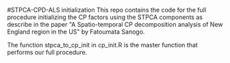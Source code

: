 #STPCA-CPD-ALS initialization
This repo contains the code for the full procedure initializing the CP factors using the STPCA components as describe in the paper "A Spatio-temporal CP decomposition analysis of New England region in the US" by Fatoumata Sanogo.

The function stpca_to_cp_init in cp_init.R is the master function that performs our full procedure.
